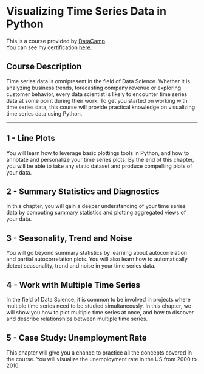 # Visualizing Time Series Data in Python

This is a course provided by [DataCamp](https://app.datacamp.com/).  
You can see my certification [here](https://www.datacamp.com/statement-of-accomplishment/course/e2f2f10dd551288b2e72db75cc8581a98fb1baa8?raw=1).

## Course Description

Time series data is omnipresent in the field of Data Science. Whether it is analyzing business trends, forecasting company revenue or exploring customer behavior, every data scientist is likely to encounter time series data at some point during their work. To get you started on working with time series data, this course will provide practical knowledge on visualizing time series data using Python.

---

## 1 - Line Plots
You will learn how to leverage basic plottings tools in Python, and how to annotate and personalize your time series plots. By the end of this chapter, you will be able to take any static dataset and produce compelling plots of your data.

## 2 - Summary Statistics and Diagnostics
In this chapter, you will gain a deeper understanding of your time series data by computing summary statistics and plotting aggregated views of your data. 

## 3 - Seasonality, Trend and Noise
You will go beyond summary statistics by learning about autocorrelation and partial autocorrelation plots. You will also learn how to automatically detect seasonality, trend and noise in your time series data.

## 4 - Work with Multiple Time Series
In the field of Data Science, it is common to be involved in projects where multiple time series need to be studied simultaneously. In this chapter, we will show you how to plot multiple time series at once, and how to discover and describe relationships between multiple time series.

## 5 - Case Study: Unemployment Rate
This chapter will give you a chance to practice all the concepts covered in the course. You will visualize the unemployment rate in the US from 2000 to 2010.
